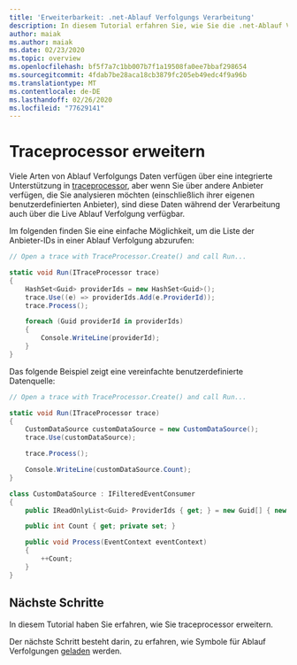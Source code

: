 ```yaml
---
title: 'Erweiterbarkeit: .net-Ablauf Verfolgungs Verarbeitung'
description: In diesem Tutorial erfahren Sie, wie Sie die .net-Ablauf Verfolgungs Verarbeitung erweitern.
author: maiak
ms.author: maiak
ms.date: 02/23/2020
ms.topic: overview
ms.openlocfilehash: bf5f7a7c1bb007b7f1a19508fa0ee7bbaf298654
ms.sourcegitcommit: 4fdab7be28aca18cb3879fc205eb49edc4f9a96b
ms.translationtype: MT
ms.contentlocale: de-DE
ms.lasthandoff: 02/26/2020
ms.locfileid: "77629141"
---
```

# <a name="extend-traceprocessor"></a>Traceprocessor erweitern

Viele Arten von Ablauf Verfolgungs Daten verfügen über eine integrierte Unterstützung in [traceprocessor](https://docs.microsoft.com/dotnet/api/microsoft.windows.eventtracing.traceprocessor), aber wenn Sie über andere Anbieter verfügen, die Sie analysieren möchten (einschließlich ihrer eigenen benutzerdefinierten Anbieter), sind diese Daten während der Verarbeitung auch über die Live Ablauf Verfolgung verfügbar.

Im folgenden finden Sie eine einfache Möglichkeit, um die Liste der Anbieter-IDs in einer Ablauf Verfolgung abzurufen:

```csharp
// Open a trace with TraceProcessor.Create() and call Run...

static void Run(ITraceProcessor trace)
{
    HashSet<Guid> providerIds = new HashSet<Guid>();
    trace.Use((e) => providerIds.Add(e.ProviderId));
    trace.Process();

    foreach (Guid providerId in providerIds)
    {
        Console.WriteLine(providerId);
    }
}
```

Das folgende Beispiel zeigt eine vereinfachte benutzerdefinierte Datenquelle:

```csharp
// Open a trace with TraceProcessor.Create() and call Run...

static void Run(ITraceProcessor trace)
{
    CustomDataSource customDataSource = new CustomDataSource();
    trace.Use(customDataSource);

    trace.Process();

    Console.WriteLine(customDataSource.Count);
}

class CustomDataSource : IFilteredEventConsumer
{
    public IReadOnlyList<Guid> ProviderIds { get; } = new Guid[] { new Guid("your provider ID") };

    public int Count { get; private set; }

    public void Process(EventContext eventContext)
    {
        ++Count;
    }
}
```

## <a name="next-steps"></a>Nächste Schritte

In diesem Tutorial haben Sie erfahren, wie Sie traceprocessor erweitern.

Der nächste Schritt besteht darin, zu erfahren, wie Symbole für Ablauf Verfolgungen [geladen](symbols.md) werden.
